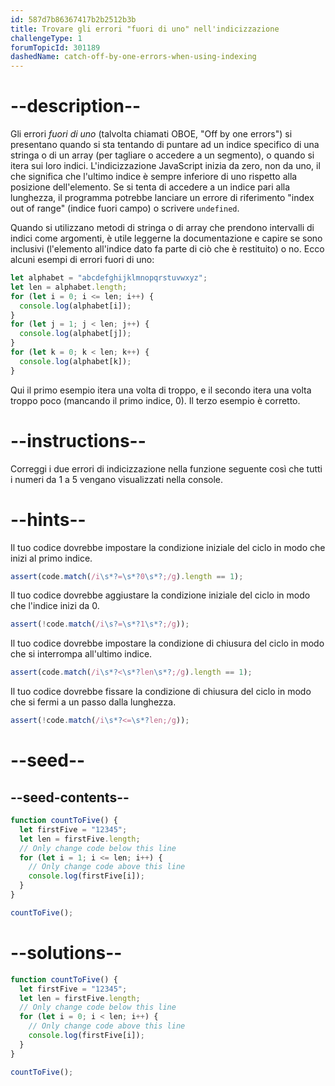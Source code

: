 ```yaml
---
id: 587d7b86367417b2b2512b3b
title: Trovare gli errori "fuori di uno" nell'indicizzazione
challengeType: 1
forumTopicId: 301189
dashedName: catch-off-by-one-errors-when-using-indexing
---
```


# --description--

Gli errori <dfn>fuori di uno</dfn> (talvolta chiamati OBOE, "Off by one errors") si presentano quando si sta tentando di puntare ad un indice specifico di una stringa o di un array (per tagliare o accedere a un segmento), o quando si itera sui loro indici. L'indicizzazione JavaScript inizia da zero, non da uno, il che significa che l'ultimo indice è sempre inferiore di uno rispetto alla posizione dell'elemento. Se si tenta di accedere a un indice pari alla lunghezza, il programma potrebbe lanciare un errore di riferimento "index out of range" (indice fuori campo) o scrivere `undefined`.

Quando si utilizzano metodi di stringa o di array che prendono intervalli di indici come argomenti, è utile leggerne la documentazione e capire se sono inclusivi (l'elemento all'indice dato fa parte di ciò che è restituito) o no. Ecco alcuni esempi di errori fuori di uno:

```js
let alphabet = "abcdefghijklmnopqrstuvwxyz";
let len = alphabet.length;
for (let i = 0; i <= len; i++) {
  console.log(alphabet[i]);
}
for (let j = 1; j < len; j++) {
  console.log(alphabet[j]);
}
for (let k = 0; k < len; k++) {
  console.log(alphabet[k]);
}
```

Qui il primo esempio itera una volta di troppo, e il secondo itera una volta troppo poco (mancando il primo indice, 0). Il terzo esempio è corretto.

# --instructions--

Correggi i due errori di indicizzazione nella funzione seguente così che tutti i numeri da 1 a 5 vengano visualizzati nella console.

# --hints--

Il tuo codice dovrebbe impostare la condizione iniziale del ciclo in modo che inizi al primo indice.

```js
assert(code.match(/i\s*?=\s*?0\s*?;/g).length == 1);
```

Il tuo codice dovrebbe aggiustare la condizione iniziale del ciclo in modo che l'indice inizi da 0.

```js
assert(!code.match(/i\s?=\s*?1\s*?;/g));
```

Il tuo codice dovrebbe impostare la condizione di chiusura del ciclo in modo che si interrompa all'ultimo indice.

```js
assert(code.match(/i\s*?<\s*?len\s*?;/g).length == 1);
```

Il tuo codice dovrebbe fissare la condizione di chiusura del ciclo in modo che si fermi a un passo dalla lunghezza.

```js
assert(!code.match(/i\s*?<=\s*?len;/g));
```

# --seed--

## --seed-contents--

```js
function countToFive() {
  let firstFive = "12345";
  let len = firstFive.length;
  // Only change code below this line
  for (let i = 1; i <= len; i++) {
    // Only change code above this line
    console.log(firstFive[i]);
  }
}

countToFive();
```

# --solutions--

```js
function countToFive() {
  let firstFive = "12345";
  let len = firstFive.length;
  // Only change code below this line
  for (let i = 0; i < len; i++) {
    // Only change code above this line
    console.log(firstFive[i]);
  }
}

countToFive();
```
